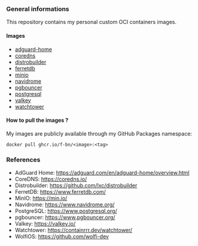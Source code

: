 ### General informations

This repository contains my personal custom OCI containers images.

#### Images

- [adguard-home](./adguard-home/)
- [coredns](./coredns/)
- [distrobuilder](./distrobuilder/)
- [ferretdb](./ferretdb/)
- [minio](./minio/)
- [navidrome](./navidrome/)
- [pgbouncer](./pgbouncer/)
- [postgresql](./postgresql/)
- [valkey](./valkey/)
- [watchtower](./watchtower/)

#### How to pull the images ?

My images are publicly available through my GitHub Packages namespace:

```shell
docker pull ghcr.io/f-bn/<image>:<tag>
```

### References

- AdGuard Home: https://adguard.com/en/adguard-home/overview.html
- CoreDNS: https://coredns.io/
- Distrobuilder: https://github.com/lxc/distrobuilder
- FerretDB: https://www.ferretdb.com/
- MinIO: https://min.io/
- Navidrome: https://www.navidrome.org/
- PostgreSQL: https://www.postgresql.org/
- pgbouncer: https://www.pgbouncer.org/
- Valkey: https://valkey.io/
- Watchtower: https://containrrr.dev/watchtower/
- WolfiOS: https://github.com/wolfi-dev
